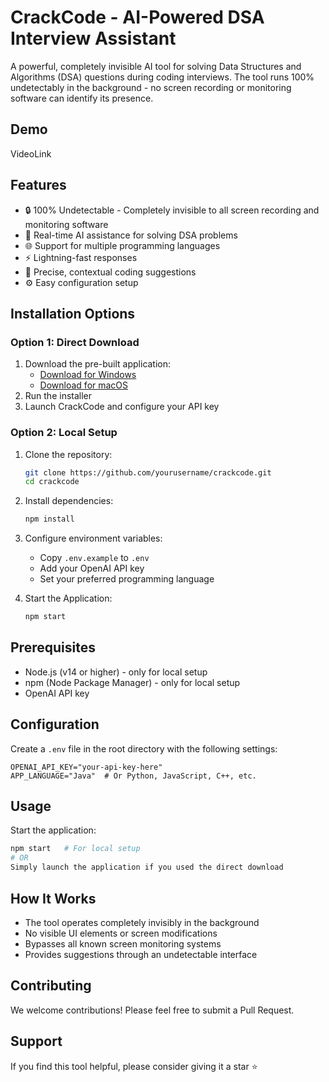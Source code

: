 # CrackCode - AI-Powered DSA Interview Assistant

A powerful, completely invisible AI tool for solving Data Structures and Algorithms (DSA) questions during coding interviews. The tool runs 100% undetectably in the background - no screen recording or monitoring software can identify its presence.

## Demo
 VideoLink

## Features

- 🔒 100% Undetectable - Completely invisible to all screen recording and monitoring software
- 🤖 Real-time AI assistance for solving DSA problems
- 🌐 Support for multiple programming languages
- ⚡ Lightning-fast responses
- 🎯 Precise, contextual coding suggestions
- ⚙️ Easy configuration setup

## Installation Options

### Option 1: Direct Download
1. Download the pre-built application:
   - [Download for Windows](https://example.com/download/windows)
   - [Download for macOS](https://example.com/download/macos)
2. Run the installer
3. Launch CrackCode and configure your API key

### Option 2: Local Setup

1. Clone the repository:
   ```bash
   git clone https://github.com/yourusername/crackcode.git
   cd crackcode
   ```

2. Install dependencies:
   ```bash
   npm install
   ```

3. Configure environment variables:
   - Copy `.env.example` to `.env`
   - Add your OpenAI API key
   - Set your preferred programming language

4. Start the Application:
    ```bash
   npm start
   ```
    

## Prerequisites

- Node.js (v14 or higher) - only for local setup
- npm (Node Package Manager) - only for local setup
- OpenAI API key

## Configuration

Create a `.env` file in the root directory with the following settings:
```env
OPENAI_API_KEY="your-api-key-here"
APP_LANGUAGE="Java"  # Or Python, JavaScript, C++, etc.
```

## Usage

   Start the application:
   ```bash
   npm start   # For local setup
   # OR
   Simply launch the application if you used the direct download
   ```

## How It Works

- The tool operates completely invisibly in the background
- No visible UI elements or screen modifications
- Bypasses all known screen monitoring systems
- Provides suggestions through an undetectable interface

## Contributing

We welcome contributions! Please feel free to submit a Pull Request.

## Support

If you find this tool helpful, please consider giving it a star ⭐️
